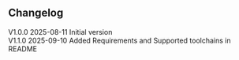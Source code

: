 ## Changelog  
V1.0.0 2025-08-11 Initial version<br>
V1.1.0 2025-09-10 Added Requirements and Supported toolchains in README<br>
